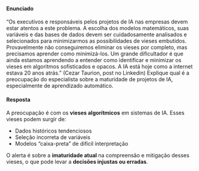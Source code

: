 #### Enunciado
“Os executivos e responsáveis pelos projetos de IA nas empresas devem estar atentos a este problema. A escolha dos modelos matemáticos, suas variáveis e das bases de dados devem ser cuidadosamente analisados e selecionados para minimizarmos as possibilidades de vieses embutidos. Provavelmente não conseguiremos eliminar os vieses por completo, mas precisamos aprender como minimizá-los. Um grande dificultador é que ainda estamos aprendendo a entender como identificar e minimizar os vieses em algoritmos sofisticados e opacos. A IA está hoje como a internet estava 20 anos atrás.” (Cezar Taurion, post no Linkedin) Explique qual é a preocupação do especialista sobre a maturidade de projetos de IA, especialmente de aprendizado automático.

#### Resposta
A preocupação é com os **vieses algorítmicos** em sistemas de IA. Esses vieses podem surgir de:

- Dados históricos tendenciosos
- Seleção incorreta de variáveis
- Modelos “caixa-preta” de difícil interpretação

O alerta é sobre a **imaturidade atual** na compreensão e mitigação desses vieses, o que pode levar a **decisões injustas ou erradas**.